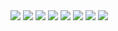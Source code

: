 <img src = "https://github.com/musauyumaz/CSharp/blob/main/Gen%C3%A7ay%20Y%C4%B1ld%C4%B1z/%C3%96zel%20Ders%20Format%C4%B1nda%20A%E2%80%99dan%20Z%E2%80%99ye%20Nesne%20Tabanl%C4%B1%20Programlama%20E%C4%9Fitimi/%232%20-%20Class%20Kavram%C4%B1/Ekran%20g%C3%B6r%C3%BCnt%C3%BCs%C3%BC%202022-08-16%20205244.png" width = "auto"/>
<img src = "https://github.com/musauyumaz/CSharp/blob/main/Gen%C3%A7ay%20Y%C4%B1ld%C4%B1z/%C3%96zel%20Ders%20Format%C4%B1nda%20A%E2%80%99dan%20Z%E2%80%99ye%20Nesne%20Tabanl%C4%B1%20Programlama%20E%C4%9Fitimi/%232%20-%20Class%20Kavram%C4%B1/Ekran%20g%C3%B6r%C3%BCnt%C3%BCs%C3%BC%202022-08-16%20210030.png" width = "auto"/>
<img src = "https://github.com/musauyumaz/CSharp/blob/main/Gen%C3%A7ay%20Y%C4%B1ld%C4%B1z/%C3%96zel%20Ders%20Format%C4%B1nda%20A%E2%80%99dan%20Z%E2%80%99ye%20Nesne%20Tabanl%C4%B1%20Programlama%20E%C4%9Fitimi/%232%20-%20Class%20Kavram%C4%B1/Ekran%20g%C3%B6r%C3%BCnt%C3%BCs%C3%BC%202022-08-16%20210323.png" width = "auto"/>
<img src = "https://github.com/musauyumaz/CSharp/blob/main/Gen%C3%A7ay%20Y%C4%B1ld%C4%B1z/%C3%96zel%20Ders%20Format%C4%B1nda%20A%E2%80%99dan%20Z%E2%80%99ye%20Nesne%20Tabanl%C4%B1%20Programlama%20E%C4%9Fitimi/%232%20-%20Class%20Kavram%C4%B1/Ekran%20g%C3%B6r%C3%BCnt%C3%BCs%C3%BC%202022-08-16%20211926.png" width = "auto"/>
<img src = "https://github.com/musauyumaz/CSharp/blob/main/Gen%C3%A7ay%20Y%C4%B1ld%C4%B1z/%C3%96zel%20Ders%20Format%C4%B1nda%20A%E2%80%99dan%20Z%E2%80%99ye%20Nesne%20Tabanl%C4%B1%20Programlama%20E%C4%9Fitimi/%232%20-%20Class%20Kavram%C4%B1/Ekran%20g%C3%B6r%C3%BCnt%C3%BCs%C3%BC%202022-08-16%20212202.png" width = "auto"/>
<img src = "https://github.com/musauyumaz/CSharp/blob/main/Gen%C3%A7ay%20Y%C4%B1ld%C4%B1z/%C3%96zel%20Ders%20Format%C4%B1nda%20A%E2%80%99dan%20Z%E2%80%99ye%20Nesne%20Tabanl%C4%B1%20Programlama%20E%C4%9Fitimi/%232%20-%20Class%20Kavram%C4%B1/Ekran%20g%C3%B6r%C3%BCnt%C3%BCs%C3%BC%202022-08-16%20212900.png" width = "auto"/>
<img src = "https://github.com/musauyumaz/CSharp/blob/main/Gen%C3%A7ay%20Y%C4%B1ld%C4%B1z/%C3%96zel%20Ders%20Format%C4%B1nda%20A%E2%80%99dan%20Z%E2%80%99ye%20Nesne%20Tabanl%C4%B1%20Programlama%20E%C4%9Fitimi/%232%20-%20Class%20Kavram%C4%B1/Ekran%20g%C3%B6r%C3%BCnt%C3%BCs%C3%BC%202022-08-16%20213213.png" width = "auto"/>
<img src = "https://github.com/musauyumaz/CSharp/blob/main/Gen%C3%A7ay%20Y%C4%B1ld%C4%B1z/%C3%96zel%20Ders%20Format%C4%B1nda%20A%E2%80%99dan%20Z%E2%80%99ye%20Nesne%20Tabanl%C4%B1%20Programlama%20E%C4%9Fitimi/%232%20-%20Class%20Kavram%C4%B1/Ekran%20g%C3%B6r%C3%BCnt%C3%BCs%C3%BC%202022-08-16%20213615.png" width = "auto"/>

